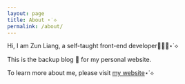 ```yaml
---
layout: page
title: About ⋆˙⟡
permalink: /about/
---
```


Hi, I am Zun Liang, a self-taught front-end developer👩🏻‍💻⋆˙⟡

This is the backup blog 📝 for my personal website. 

To learn more about me, please visit [my website](https://zun-liang.github.io/)⋆˙⟡
